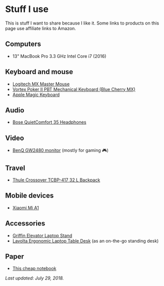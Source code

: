 # Stuff I use

This is stuff I want to share because I like it. Some links to products on this page use affiliate links to Amazon.

## Computers

- 13" MacBook Pro 3.3 GHz Intel Core i7 (2016)

## Keyboard and mouse

- [Logitech MX Master Mouse](https://amzn.to/2K41GDP)
- [Vortex Poker II PBT Mechanical Keyboard (Blue Cherry MX)](https://www.massdrop.com/buy/new-poker-ii-mechanical-keyboard)
- [Apple Magic Keyboard](https://www.apple.com/shop/product/MLA22LL/A/magic-keyboard-us-english)

## Audio

- [Bose QuietComfort 35 Headphones](https://amzn.to/2K6nKgP)

## Video

- [BenQ GW2480 monitor](https://amzn.to/2Ov8o9k) (mostly for gaming 🎮)

## Travel

- [Thule Crossover TCBP-417 32 L Backpack](https://amzn.to/2K4PjqM)

## Mobile devices

- [Xiaomi Mi A1](https://amzn.to/2K1pIiJ)

## Accessories

- [Griffin Elevator Laptop Stand](https://amzn.to/2Alz1uj)
- [Lavolta Ergonomic Laptop Table Desk](https://amzn.to/2M0MUzw) (as an on-the-go standing desk)

## Paper

- [This cheap notebook](https://amzn.to/2NOlpcE)

*Last updated: July 29, 2018.*
